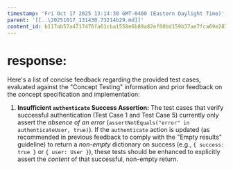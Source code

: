 ```yaml
---
timestamp: 'Fri Oct 17 2025 13:14:30 GMT-0400 (Eastern Daylight Time)'
parent: '[[..\20251017_131430.73214b29.md]]'
content_id: b117ab57a4717476fa61cba1558e6b89a82ef00bd159b37ae7fca69e28757b29
---
```


# response:

Here's a list of concise feedback regarding the provided test cases, evaluated against the "Concept Testing" information and prior feedback on the concept specification and implementation:

1. **Insufficient `authenticate` Success Assertion:** The test cases that verify successful authentication (Test Case 1 and Test Case 5) currently only assert the *absence of an error* (`assertNotEquals("error" in authenticateUser, true)`). If the `authenticate` action is updated (as recommended in previous feedback to comply with the "Empty results" guideline) to return a *non-empty* dictionary on success (e.g., `{ success: true }` or `{ user: User }`), these tests should be enhanced to explicitly assert the *content* of that successful, non-empty return.
